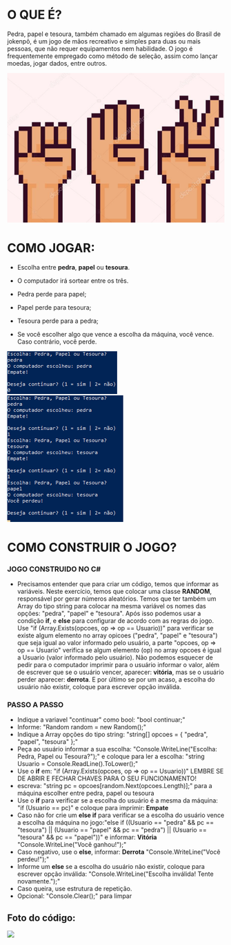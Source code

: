# O QUE É?

Pedra, papel e tesoura, também chamado em algumas regiões do Brasil de jokenpô, é um jogo de mãos recreativo e simples para duas ou mais pessoas, que não requer equipamentos nem habilidade. O jogo é frequentemente empregado como método de seleção, assim como lançar moedas, jogar dados, entre outros.

<img src="/imagens/jogo representação.png">

# COMO JOGAR:

- Escolha entre **pedra**, **papel** ou **tesoura**.
- O computador irá sortear entre os três.

- Pedra perde para papel;
- Papel perde para tesoura;
- Tesoura perde para a pedra;

- Se você escolher algo que vence a escolha da máquina, você vence. Caso contrário, você perde.

<img src="/imagens/jogo 2.png">
<img src="/imagens/jogo final.png">

# COMO CONSTRUIR O JOGO?

### JOGO CONSTRUIDO NO C#

- Precisamos entender que para criar um código, temos que informar as variáveis. Neste exercício, temos que colocar uma classe **RANDOM**, responsável por gerar números aleatórios. Temos que ter também um Array do tipo string para colocar na mesma variável os nomes das opções: "pedra", "papel" e "tesoura". Após isso podemos usar a condição __if__, e __else__ para configurar de acordo com as regras do jogo. Use "if (Array.Exists(opcoes, op => op == Usuario))" para verificar se existe algum elemento no array opicoes ("pedra", "papel" e "tesoura") que seja igual ao valor informado pelo usuário, a parte "opcoes, op => op == Usuario" verifica se algum elemento (op) no array opcoes é igual a Usuario (valor informado pelo usuário). Não podemos esquecer de pedir para o computador imprimir para o usuário informar o valor, além de escrever que se o usuário vencer, aparecer: **vitória**, mas se o usuário perder aparecer: **derrota**. E por último se por um acaso, a escolha do usuário não existir, coloque para escrever opção inválida. 

### PASSO A PASSO

- Indique a variavel "continuar" como bool: "bool continuar;"
- Informe: "Random random = new Random();"
- Indique a Array opções do tipo string: "string[] opcoes = { "pedra", "papel", "tesoura" };"
- Peça ao usuário informar a sua escolha: "Console.WriteLine("Escolha: Pedra, Papel ou Tesoura?");" e coloque para ler a escolha: "string Usuario = Console.ReadLine().ToLower();"
- Use o __if__ em: "if (Array.Exists(opcoes, op => op == Usuario))" LEMBRE SE DE ABRIR E FECHAR CHAVES PARA O SEU FUNCIONAMENTO!
- escreva: "string pc = opcoes[random.Next(opcoes.Length)];" para a máquina escolher entre pedra, papel ou tesoura
- Use o __if__ para verificar se a escolha do usuário é a mesma da máquina: "if (Usuario == pc)" e coloque para imprimir: **Empate**
- Caso não for crie um __else if__ para verificar se a escolha do usuário vence a escolha da máquina no jogo:"else if ((Usuario == "pedra" && pc == "tesoura") || (Usuario == "papel" && pc == "pedra") || (Usuario == "tesoura" && pc == "papel"))" e informar: **Vitória** "Console.WriteLine("Você ganhou!");"
- Caso negativo, use o __else__, informar: **Derrota** "Console.WriteLine("Você perdeu!");"
- Informe um __else__ se a escolha do usuário não existir, coloque para escrever opção inválida: "Console.WriteLine("Escolha inválida! Tente novamente.");"
- Caso queira, use estrutura de repetição.
- Opcional: "Console.Clear();" para limpar

## **Foto do código:**
<img src="/imagens/código.png"> 